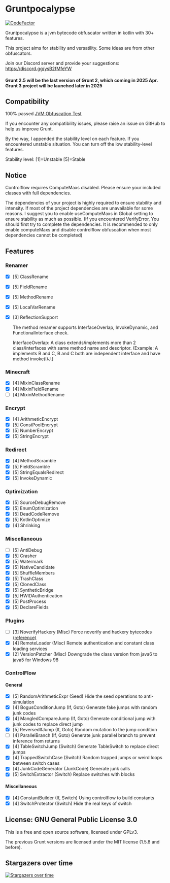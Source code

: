 # Gruntpocalypse

[![CodeFactor](https://www.codefactor.io/repository/github/spartanb312/grunt/badge)](https://www.codefactor.io/repository/github/spartanb312/grunt)

Gruntpocalypse is a jvm bytecode obfuscator written in kotlin with 30+ features.

This project aims for stability and versatility. Some ideas are from other obfuscators.

Join our Discord server and provide your suggestions: https://discord.gg/ysB2fMfeYW

#### Grunt 2.5 will be the last version of Grunt 2, which coming in 2025 Apr. Grunt 3 project will be launched later in 2025

## Compatibility

100% passed [JVM Obfuscation Test](https://github.com/sim0n/jvm-obfuscation-tester)

If you encounter any compatibility issues, please raise an issue on GitHub to help us improve Grunt.

By the way, I appended the stability level on each feature. If you encountered unstable situation. You can turn off the
low stability-level features.

Stability level: [1]=Unstable [5]=Stable

## Notice

Controlflow requires ComputeMaxs disabled. Please ensure your included classes with full dependencies.

The dependencies of your project is highly required to ensure stability and intensity. If most of the project
dependencies are unavailable for some reasons. I suggest you to enable useComputeMaxs in Global setting to ensure
stability as much as possible. (If you encountered VerifyError, You should first try to complete the dependencies. It is
recommended to only enable computeMaxs and disable controlflow obfuscation when most dependencies cannot be completed)

## Features

### Renamer

* [X] [5] ClassRename
* [X] [5] FieldRename
* [X] [5] MethodRename
* [X] [5] LocalVarRename
* [X] [3] ReflectionSupport 

  The method renamer supports InterfaceOverlap, InvokeDynamic, and FunctionalInterface check.

  InterfaceOverlap: A class extends/implements more than 2 class/interfaces with same method name and descriptor.
  (Example: A implements B and C, B and C both are independent interface and have method invoke(I)J.)

### Minecraft

* [X] [4] MixinClassRename
* [X] [4] MixinFieldRename
* [ ] [4] MixinMethodRename

### Encrypt

* [X] [4] ArithmeticEncrypt
* [X] [5] ConstPoolEncrypt
* [X] [5] NumberEncrypt
* [X] [5] StringEncrypt

### Redirect

* [X] [4] MethodScramble
* [X] [5] FieldScramble
* [X] [5] StringEqualsRedirect
* [X] [5] InvokeDynamic

### Optimization

* [X] [5] SourceDebugRemove
* [X] [5] EnumOptimization
* [X] [5] DeadCodeRemove
* [X] [5] KotlinOptimize
* [X] [4] Shrinking

### Miscellaneous

* [ ] [5] AntiDebug
* [X] [5] Crasher
* [X] [5] Watermark
* [X] [5] NativeCandidate
* [X] [5] ShuffleMembers
* [X] [5] TrashClass
* [X] [5] ClonedClass
* [X] [5] SyntheticBridge
* [X] [5] HWIDAuthentication
* [X] [5] PostProcess
* [X] [5] DeclareFields

### Plugins

* [ ] [3] NoverifyHackery (Misc) Force noverify and hackery bytecodes [(reference)](https://github.com/char/noverify-hackery)
* [X] [4] RemoteLoader (Misc) Remote authentication and constant class loading services
* [X] [2] VersionPatcher (Misc) Downgrade the class version from java6 to java5 for Windows 98

### ControlFlow

#### General

* [X] [5] RandomArithmeticExpr (Seed) Hide the seed operations to anti-simulation
* [X] [4] BogusConditionJump (If, Goto) Generate fake jumps with random junk codes
* [X] [4] MangledCompareJump (If, Goto) Generate conditional jump with junk codes to replace direct jump
* [X] [5] ReversedIfJump (If, Goto) Random mutation to the jump condition
* [ ] [4] ParallelBranch (If, Goto) Generate junk parallel branch to prevent inference from returns
* [X] [4] TableSwitchJump (Switch) Generate TableSwitch to replace direct jumps
* [X] [4] TrappedSwitchCase (Switch) Random trapped jumps or weird loops between switch cases
* [X] [4] JunkCodeGenerator (JunkCode) Generate junk calls
* [X] [5] SwitchExtractor (Switch) Replace switches with blocks

#### Miscellaneous

* [X] [4] ConstantBuilder (If, Switch) Using controlflow to build constants
* [X] [4] SwitchProtector (Switch) Hide the real keys of switch

## License: GNU General Public License 3.0

This is a free and open source software, licensed under GPLv3.

The previous Grunt versions are licensed under the MIT license (1.5.8 and before).

## Stargazers over time

[![Stargazers over time](https://starchart.cc/SpartanB312/Grunt.svg?variant=adaptive)](https://starchart.cc/SpartanB312/Grunt)

